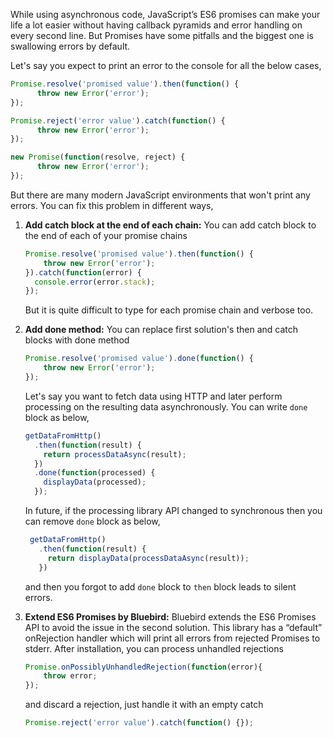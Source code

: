 
  While using asynchronous code, JavaScript’s ES6 promises can make your life a lot easier without having callback pyramids and error handling on every second line. But Promises have some pitfalls and the biggest one is swallowing errors by default.

  Let's say you expect to print an error to the console for all the below cases,

   ```javascript
   Promise.resolve('promised value').then(function() {
         throw new Error('error');
   });

   Promise.reject('error value').catch(function() {
         throw new Error('error');
   });

   new Promise(function(resolve, reject) {
         throw new Error('error');
   });
   ```

   But there are many modern JavaScript environments that won't print any errors. You can fix this problem in different ways,

  1. **Add catch block at the end of each chain:** You can add catch block to the end of each of your promise chains

      ```javascript
      Promise.resolve('promised value').then(function() {
          throw new Error('error');
      }).catch(function(error) {
        console.error(error.stack);
      });
       ```

     But it is quite difficult to type for each promise chain and verbose too.

  2. **Add done method:** You can replace first solution's then and catch blocks with done method

      ```javascript
      Promise.resolve('promised value').done(function() {
          throw new Error('error');
      });
      ```

     Let's say you want to fetch data using HTTP and later perform processing on the resulting data asynchronously. You can write `done` block as below,

      ```javascript
      getDataFromHttp()
        .then(function(result) {
          return processDataAsync(result);
        })
        .done(function(processed) {
          displayData(processed);
        });
      ```

      In future, if the processing library API changed to synchronous then you can remove `done` block as below,

      ```javascript
       getDataFromHttp()
         .then(function(result) {
           return displayData(processDataAsync(result));
         })
      ```

      and then you forgot to add `done` block to `then` block leads to silent errors.

  3. **Extend ES6 Promises by Bluebird:**
      Bluebird extends the ES6 Promises API to avoid the issue in the second solution. This library has a “default” onRejection handler which will print all errors from rejected Promises to stderr. After installation, you can process unhandled rejections

      ```javascript
      Promise.onPossiblyUnhandledRejection(function(error){
          throw error;
      });
      ```

      and discard a rejection, just handle it with an empty catch

      ```javascript
      Promise.reject('error value').catch(function() {});
      ```
